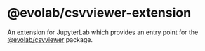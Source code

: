 # @evolab/csvviewer-extension

An extension for JupyterLab which provides an entry point for the [@evolab/csvviewer](../csvviewer) package.
